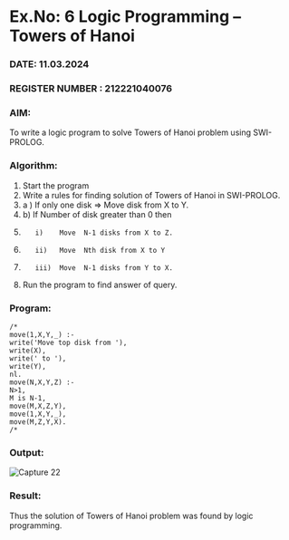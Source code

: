 # Ex.No: 6   Logic Programming – Towers of Hanoi    
### DATE:   11.03.2024                                                                         
### REGISTER NUMBER : 212221040076
### AIM: 
To  write  a logic program  to solve Towers of Hanoi problem  using SWI-PROLOG. 
### Algorithm:
1. Start the program
2.  Write a rules for finding solution of Towers of Hanoi in SWI-PROLOG.
3.  a )	If only one disk  => Move disk from X to Y.
4.  b)	If Number of disk greater than 0 then
5.        i)	Move  N-1 disks from X to Z.
6.        ii)	Move  Nth disk from X to Y
7.        iii)	Move  N-1 disks from Y to X.
8. Run the program  to find answer of  query.

### Program:
```
/*
move(1,X,Y,_) :-
write('Move top disk from '),
write(X),
write(' to '),
write(Y),
nl.
move(N,X,Y,Z) :-
N>1,
M is N-1,
move(M,X,Z,Y),
move(1,X,Y,_),
move(M,Z,Y,X).
/*
```


### Output:

![Capture 22](https://github.com/gkausalya232/AI_Lab_2023-24/assets/133086820/67e24dc7-0411-42d3-8f9f-52b25b7b2dd4)


### Result:
Thus the solution of Towers of Hanoi problem was found by logic programming.
